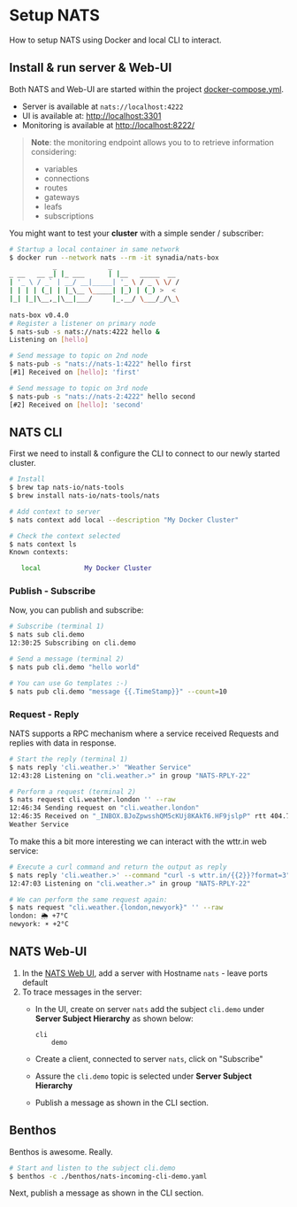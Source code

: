 # Setup NATS

How to setup NATS using Docker and local CLI to interact.

## Install & run server & Web-UI

Both NATS and Web-UI are started within the project [docker-compose.yml](../docker-compose.yml).

* Server is available at `nats://localhost:4222`
* UI is available at: [http://localhost:3301](http://localhost:3301)
* Monitoring is available at [http://localhost:8222/](http://localhost:8222/)

> **Note**: the monitoring endpoint allows you to to retrieve information considering:
>   * variables
>   * connections
>   * routes
>   * gateways
>   * leafs
>   * subscriptions

You might want to test your **cluster** with a simple sender / subscriber:

~~~bash
# Startup a local container in same network
$ docker run --network nats --rm -it synadia/nats-box
           _             _               
_ __   __ _| |_ ___      | |__   _____  __
| '_ \ / _` | __/ __|_____| '_ \ / _ \ \/ /
| | | | (_| | |_\__ \_____| |_) | (_) >  < 
|_| |_|\__,_|\__|___/     |_.__/ \___/_/\_\
                                          
nats-box v0.4.0
# Register a listener on primary node
$ nats-sub -s nats://nats:4222 hello &
Listening on [hello]

# Send message to topic on 2nd node
$ nats-pub -s "nats://nats-1:4222" hello first
[#1] Received on [hello]: 'first'

# Send message to topic on 3rd node
$ nats-pub -s "nats://nats-2:4222" hello second
[#2] Received on [hello]: 'second'
~~~

## NATS CLI

First we need to install & configure the CLI to connect to our newly started cluster.

~~~bash
# Install
$ brew tap nats-io/nats-tools
$ brew install nats-io/nats-tools/nats

# Add context to server
$ nats context add local --description "My Docker Cluster"

# Check the context selected
$ nats context ls
Known contexts:

   local           My Docker Cluster
~~~

### Publish - Subscribe

Now, you can publish and subscribe:

~~~bash
# Subscribe (terminal 1)
$ nats sub cli.demo 
12:30:25 Subscribing on cli.demo

# Send a message (terminal 2)
$ nats pub cli.demo "hello world"

# You can use Go templates :-)
$ nats pub cli.demo "message {{.TimeStamp}}" --count=10
~~~

### Request - Reply

NATS supports a RPC mechanism where a service received Requests and replies with data in response.

~~~bash
# Start the reply (terminal 1)
$ nats reply 'cli.weather.>' "Weather Service"
12:43:28 Listening on "cli.weather.>" in group "NATS-RPLY-22"

# Perform a request (terminal 2)
$ nats request cli.weather.london '' --raw
12:46:34 Sending request on "cli.weather.london"
12:46:35 Received on "_INBOX.BJoZpwsshQM5cKUj8KAkT6.HF9jslpP" rtt 404.76854ms
Weather Service
~~~

To make this a bit more interesting we can interact with the wttr.in web service:

~~~bash
# Execute a curl command and return the output as reply
$ nats reply 'cli.weather.>' --command "curl -s wttr.in/{{2}}?format=3"
12:47:03 Listening on "cli.weather.>" in group "NATS-RPLY-22"

# We can perform the same request again:
$ nats request "cli.weather.{london,newyork}" '' --raw
london: 🌦 +7°C
newyork: ☀️ +2°C
~~~

## NATS Web-UI

1. In the [NATS Web UI](http://localhost:3301), add a server with Hostname `nats` - leave ports default
2. To trace messages in the server:
   * In the UI, create on server `nats` add the subject `cli.demo` under **Server Subject Hierarchy** as shown below:

      ~~~text
      cli
          demo
      ~~~

   * Create a client, connected to server `nats`, click on "Subscribe"
   * Assure the `cli.demo` topic is selected under **Server Subject Hierarchy**
   * Publish a message as shown in the CLI section.

## Benthos

Benthos is awesome. Really.

~~~bash
# Start and listen to the subject cli.demo
$ benthos -c ./benthos/nats-incoming-cli-demo.yaml
~~~

Next, publish a message as shown in the CLI section.